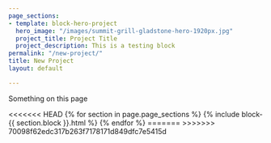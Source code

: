 ```yaml
---
page_sections:
- template: block-hero-project
  hero_image: "/images/summit-grill-gladstone-hero-1920px.jpg"
  project_title: Project Title
  project_description: This is a testing block
permalink: "/new-project/"
title: New Project
layout: default

---
```

<p>Something on this page</p>
<<<<<<< HEAD
{% for section in page.page_sections %}
{% include block-{{ section.block }}.html %}
{% endfor %}
=======
>>>>>>> 70098f62edc317b263f7178171d849dfc7e5415d